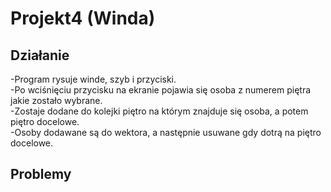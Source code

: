 # Projekt4 (Winda)
## Działanie  
-Program rysuje winde, szyb i przyciski.  
-Po wciśnięciu przycisku na ekranie pojawia się osoba z numerem piętra jakie zostało wybrane.  
-Zostaje dodane do kolejki piętro na którym znajduje się osoba, a potem piętro docelowe.  
-Osoby dodawane są do wektora, a następnie usuwane gdy dotrą na piętro docelowe.  
## Problemy
